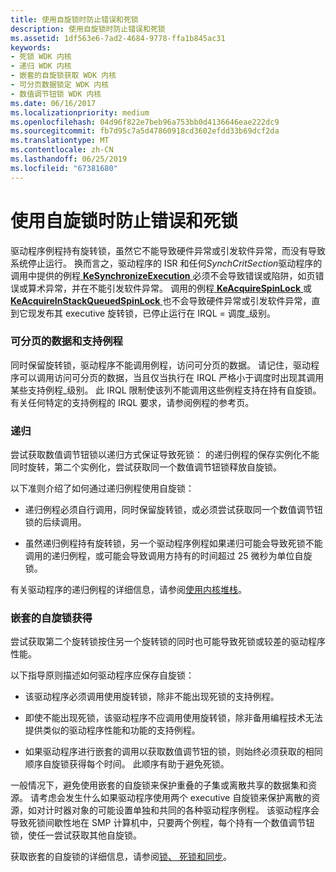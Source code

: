 ```yaml
---
title: 使用自旋锁时防止错误和死锁
description: 使用自旋锁时防止错误和死锁
ms.assetid: 1df563e6-7ad2-4684-9778-ffa1b845ac31
keywords:
- 死锁 WDK 内核
- 递归 WDK 内核
- 嵌套的自旋锁获取 WDK 内核
- 可分页数据锁定 WDK 内核
- 数值调节钮锁 WDK 内核
ms.date: 06/16/2017
ms.localizationpriority: medium
ms.openlocfilehash: 04d96f822e7beb96a753bb0d4136646eae222dc9
ms.sourcegitcommit: fb7d95c7a5d47860918cd3602efdd33b69dcf2da
ms.translationtype: MT
ms.contentlocale: zh-CN
ms.lasthandoff: 06/25/2019
ms.locfileid: "67381680"
---
```

# <a name="preventing-errors-and-deadlocks-while-using-spin-locks"></a>使用自旋锁时防止错误和死锁





驱动程序例程持有旋转锁，虽然它不能导致硬件异常或引发软件异常，而没有导致系统停止运行。 换而言之，驱动程序的 ISR 和任何*SynchCritSection*驱动程序的调用中提供的例程[ **KeSynchronizeExecution** ](https://docs.microsoft.com/windows-hardware/drivers/ddi/content/wdm/nf-wdm-kesynchronizeexecution)必须不会导致错误或陷阱，如页错误或算术异常，并在不能引发软件异常。 调用的例程[ **KeAcquireSpinLock** ](https://docs.microsoft.com/windows-hardware/drivers/ddi/content/wdm/nf-wdm-keacquirespinlock)或[ **KeAcquireInStackQueuedSpinLock** ](https://docs.microsoft.com/previous-versions/windows/hardware/drivers/ff551899(v=vs.85))也不会导致硬件异常或引发软件异常，直到它现发布其 executive 旋转锁，已停止运行在 IRQL = 调度\_级别。

### <a name="pageable-data-and-support-routines"></a>可分页的数据和支持例程

同时保留旋转锁，驱动程序不能调用例程，访问可分页的数据。 请记住，驱动程序可以调用访问可分页的数据，当且仅当执行在 IRQL 严格小于调度时出现其调用某些支持例程\_级别。 此 IRQL 限制使该列不能调用这些例程支持在持有自旋锁。 有关任何特定的支持例程的 IRQL 要求，请参阅例程的参考页。

### <a name="recursion"></a>递归

尝试获取数值调节钮锁以递归方式保证导致死锁： 的递归例程的保存实例化不能同时旋转，第二个实例化，尝试获取同一个数值调节钮锁释放自旋锁。

以下准则介绍了如何通过递归例程使用自旋锁：

-   递归例程必须自行调用，同时保留旋转锁，或必须尝试获取同一个数值调节钮锁的后续调用。

-   虽然递归例程持有旋转锁，另一个驱动程序例程如果递归可能会导致死锁不能调用的递归例程，或可能会导致调用方持有的时间超过 25 微秒为单位自旋锁。

有关驱动程序的递归例程的详细信息，请参阅[使用内核堆栈](using-the-kernel-stack.md)。

### <a name="nested-spin-lock-acquisitions"></a>嵌套的自旋锁获得

尝试获取第二个旋转锁按住另一个旋转锁的同时也可能导致死锁或较差的驱动程序性能。

以下指导原则描述如何驱动程序应保存自旋锁：

-   该驱动程序必须调用使用旋转锁，除非不能出现死锁的支持例程。

-   即使不能出现死锁，该驱动程序不应调用使用旋转锁，除非备用编程技术无法提供类似的驱动程序性能和功能的支持例程。

-   如果驱动程序进行嵌套的调用以获取数值调节钮的锁，则始终必须获取的相同顺序自旋锁获得每个时间。 此顺序有助于避免死锁。

一般情况下，避免使用嵌套的自旋锁来保护重叠的子集或离散共享的数据集和资源。 请考虑会发生什么如果驱动程序使用两个 executive 自旋锁来保护离散的资源，如对计时器对象的可能设置单独和共同的各种驱动程序例程。 该驱动程序会导致死锁间歇性地在 SMP 计算机中，只要两个例程，每个持有一个数值调节钮锁，使任一尝试获取其他自旋锁。

获取嵌套的自旋锁的详细信息，请参阅[锁、 死锁和同步](https://go.microsoft.com/fwlink/p/?linkid=57456 )。

 

 




